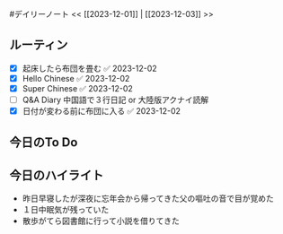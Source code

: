 #デイリーノート
<< [[2023-12-01]] | [[2023-12-03]] >>
## ルーティン
- [x] 起床したら布団を畳む ✅ 2023-12-02
- [x] Hello Chinese ✅ 2023-12-02
- [x] Super Chinese ✅ 2023-12-02
- [ ] Q&A Diary 中国語で３行日記 or 大陸版アクナイ読解
- [x] 日付が変わる前に布団に入る ✅ 2023-12-02
## 今日のTo Do
## 今日のハイライト
- 昨日早寝したが深夜に忘年会から帰ってきた父の嘔吐の音で目が覚めた
- １日中眠気が残っていた
- 散歩がてら図書館に行って小説を借りてきた